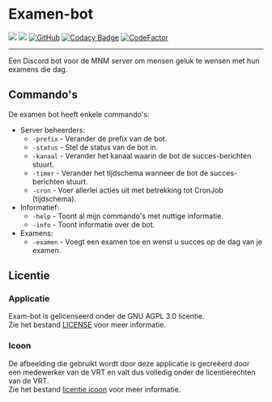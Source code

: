 # Examen-bot
[![](https://img.shields.io/badge/discord.js-v12.5.3-blue.svg?logo=npm)](https://www.npmjs.com/package/discord.js)
[![](https://img.shields.io/badge/Powered%20by%20JetBrains-gray.svg?logo=webstorm)](https://www.jetbrains.com/webstorm/)
[![GitHub](https://img.shields.io/github/license/Olympic1/Exam-bot)](https://github.com/Olympic1/Exam-bot/blob/master/LICENSE)
[![Codacy Badge](https://app.codacy.com/project/badge/Grade/95e821d7e0c044ac851f5bf194a40e68)](https://www.codacy.com/gh/Olympic1/Exam-bot/dashboard?utm_source=github.com&amp;utm_medium=referral&amp;utm_content=Olympic1/Exam-bot&amp;utm_campaign=Badge_Grade)
[![CodeFactor](https://www.codefactor.io/repository/github/olympic1/exam-bot/badge)](https://www.codefactor.io/repository/github/olympic1/exam-bot)

-------------------------------------------------------------------------------

Een Discord bot voor de MNM server om mensen geluk te wensen met hun examens die dag.

## Commando's
De examen bot heeft enkele commando's:
* Server beheerders:
    * `-prefix`  - Verander de prefix van de bot.
    * `-status`  - Stel de status van de bot in.
    * `-kanaal`  - Verander het kanaal waarin de bot de succes-berichten stuurt.
    * `-timer`   - Verander het tijdschema wanneer de bot de succes-berichten stuurt.
    * `-cron`    - Voer allerlei acties uit met betrekking tot CronJob (tijdschema).
* Informatief:
    * `-help`    - Toont al mijn commando's met nuttige informatie.
    * `-info`    - Toont informatie over de bot.
* Examens:
    * `-examen`  - Voegt een examen toe en wenst u succes op de dag van je examen.

## Licentie
### Applicatie
Exam-bot is gelicenseerd onder de GNU AGPL 3.0 licentie.  
Zie het bestand [LICENSE](https://github.com/Olympic1/Exam-bot/blob/master/LICENSE) voor meer informatie.

### Icoon
De afbeelding die gebruikt wordt door deze applicatie is gecreëerd door een medewerker van de VRT en valt dus volledig onder de licentierechten van de VRT.  
Zie het bestand [licentie icoon](https://github.com/Olympic1/Exam-bot/blob/master/icoon/LICENSE.txt) voor meer informatie.
